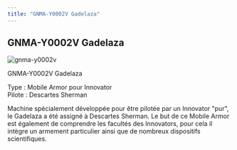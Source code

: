 ```yaml
---
title: "GNMA-Y0002V Gadelaza"
---
```


GNMA-Y0002V Gadelaza
--------------------

![gnma-y0002v](/images/stories/saga/gundam00film/MECHAS/federation/gnma-y0002v.png)


GNMA-Y0002V Gadelaza


Type : Mobile Armor pour Innovator  
Pilote : Descartes Sherman


Machine spécialement développée pour être pilotée par un Innovator "pur", le Gadelaza a été assigné à Descartes Sherman. Le but de ce Mobile Armor est également de comprendre les facultés des Innovators, pour cela il intègre un armement particulier ainsi que de nombreux dispositifs scientifiques.


